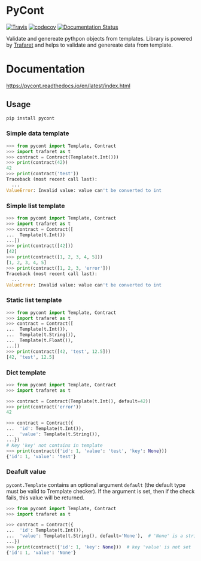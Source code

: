 # PyCont
[![Travis](https://img.shields.io/travis/com/AlexeyPichugin/pycont)](
    https://www.travis-ci.com/github/AlexeyPichugin/pycont)
[![codecov](https://img.shields.io/codecov/c/github/AlexeyPichugin/pycont)](
    https://codecov.io/gh/AlexeyPichugin/pycont)
[![Documentation Status](https://readthedocs.org/projects/pycont/badge/?version=latest)](
  https://pycont.readthedocs.io/en/latest/?badge=latest)

Validate and genereate pythpon objects from templates. 
Library is powered by [Trafaret](https://github.com/Deepwalker/trafaret) and helps to validate and genereate data from template.

# Documentation
https://pycont.readthedocs.io/en/latest/index.html

## Usage
```sh
pip install pycont
```


### Simple data template
```python
>>> from pycont import Template, Contract
>>> import trafaret as t
>>> contract = Contract(Template(t.Int()))
>>> print(contract(42))
42
>>> print(contract('test'))
Traceback (most recent call last):
  ...
ValueError: Invalid value: value can't be converted to int
```

### Simple list template
```python
>>> from pycont import Template, Contract
>>> import trafaret as t
>>> contract = Contract([
...  Template(t.Int())
...])
>>> print(contract([42]))
[42]
>>> print(contract([1, 2, 3, 4, 5]))
[1, 2, 3, 4, 5]
>>> print(contract([1, 2, 3, 'error']))
Traceback (most recent call last):
  ...
ValueError: Invalid value: value can't be converted to int
```

### Static list template
```python
>>> from pycont import Template, Contract
>>> import trafaret as t
>>> contract = Contract([
...  Template(t.Int()),
...  Template(t.String()),
...  Template(t.Float()),
...])
>>> print(contract([42, 'test', 12.5]))
[42, 'test', 12.5]
```

### Dict template
```python
>>> from pycont import Template, Contract
>>> import trafaret as t

>>> contract = Contract(Template(t.Int(), default=42))
>>> print(contract('error'))
42

>>> contract = Contract({
...  'id': Template(t.Int()),
...  'value': Template(t.String()),
...})
# Key 'key' not contains in template
>>> print(contract({'id': 1, 'value': 'test', 'key': None}))
{'id': 1, 'value': 'test'}
```

### Deafult value
`pycont.Template` contains an optional argument `default` (the default type must be valid to Tremplate checker). If the argument is set, then if the check fails, this value will be returned.

```python
>>> from pycont import Template, Contract
>>> import trafaret as t

>>> contract = Contract({
...  'id': Template(t.Int()),
...  'value': Template(t.String(), default='None'),  # 'None' is a string
...})
>>> print(contract({'id': 1, 'key': None}))  # key 'value' is not set
{'id': 1, 'value': 'None'}
```
